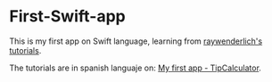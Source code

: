 First-Swift-app
===============

This is my first app on Swift language, learning from [raywenderlich's tutorials](http://www.raywenderlich.com/74904/swift-tutorial-part-2-simple-ios-app).

The tutorials are in spanish languaje on: [My first app - TipCalculator](http://mawape.com/blog/?p=98).


